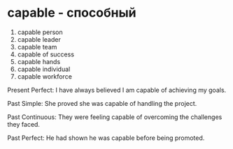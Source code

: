 # capable - способный

1. capable person
2. capable leader
3. capable team
4. capable of success
5. capable hands
6. capable individual
7. capable workforce

Present Perfect: I have always believed I am capable of achieving my goals.  

Past Simple: She proved she was capable of handling the project. 

Past Continuous: They were feeling capable of overcoming the challenges they faced.  

Past Perfect: He had shown he was capable before being promoted.
